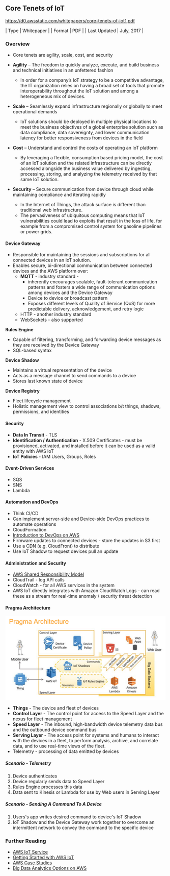 ## Core Tenets of IoT

https://d0.awsstatic.com/whitepapers/core-tenets-of-iot1.pdf

| Type         | Whitepaper |
| Format       | PDF        |
| Last Updated | July, 2017 |

### Overview

* Core tenets are agility, scale, cost, and security

* **Agility** – The freedom to quickly analyze, execute, and build business
and technical initiatives in an unfettered fashion
  * In order for a company’s
IoT strategy to be a competitive advantage, the IT organization relies on having
a broad set of tools that promote interoperability throughout the IoT solution
and among a heterogeneous mix of devices.
* **Scale** – Seamlessly expand infrastructure regionally or globally to meet
operational demands
  * IoT solutions should be deployed in multiple physical locations to
meet the business objectives of a global enterprise solution such as data
compliance, data sovereignty, and lower communication latency for better
responsiveness from devices in the field
* **Cost** – Understand and control the costs of operating an IoT platform
  * By leveraging a flexible, consumption based pricing model,
the cost of an IoT solution and the related infrastructure can be directly
accessed alongside the business value delivered by ingesting, processing,
storing, and analyzing the telemetry received by that same IoT solution.
* **Security** – Secure communication from device through cloud while
maintaining compliance and iterating rapidly
  * In the Internet of Things, the attack surface is different than traditional web infrastructure. 
  * The pervasiveness of ubiquitous computing means that IoT vulnerabilities could lead to exploits that result in the loss of life, for example from a compromised control system for gasoline pipelines or power grids.

#### Device Gateway

* Responsible for maintaining the sessions and subscriptions
for all connected devices in an IoT solution. 
* Enables secure, bi-directional communication between connected devices and
the AWS platform over:
  * **MQTT** - industry standard - 
    * inherently encourages scalable, fault-tolerant communication patterns and fosters a wide range of communication options among devices and the Device Gateway
    * Device to device or broadcast pattern
    * Exposes different levels of Quality of Service (QoS) for more predictable delivery, acknowledgement, and retry logic
  * HTTP - another industry standard
  * WebSockets - also supported


**Rules Engine**
* Capable of filtering, transforming, and forwarding device messages as they are received by the Device Gateway
* SQL-based syntax

**Device Shadow**
* Maintains a virtual representation of the device
* Acts as a message channel to send commands to a device
* Stores last known state of device

**Device Registry**
* Fleet lifecycle management
* Holistic management view to control associations b/t things, shadows, permissions, and identities

#### Security

* **Data In Transit** - TLS
* **Identification / Authentication** - X.509 Certificates - must be provisioned, activated, and installed before it can be used as a valid entity with AWS IoT
* **IoT Policies** - IAM Users, Groups, Roles 

#### Event-Driven Services

* SQS
* SNS
* Lambda

#### Automation and DevOps
* Think CI/CD
* Can implement server-side and Device-side DevOps practices to automate operations
* CloudFormation
* [Introduction to DevOps on AWS](https://d0.awsstatic.com/whitepapers/AWS_DevOps.pdf)
* Firmware updates to connected devices - store the updates in S3 first
* Use a CDN (e.g. CloudFront) to distribute
* Use IoT Shadow to request devices pull an update

#### Administration and Security
* [AWS Shared Responsibility Model](https://aws.amazon.com/compliance/shared-responsibility-model/)
* CloudTrail - log API calls
* CloudWatch - for all AWS services in the system
* AWS IoT directly integrates with Amazon CloudWatch Logs - can read these as a stream for real-time anomaly / security threat detection


#### Pragma Architecture

![Pragma Architecture](../images/pragma_architecture.png)

* **Things** - The device and fleet of devices
* **Control Layer** - The control point for access to the Speed Layer and the
nexus for fleet management
* **Speed Layer** - The inbound, high-bandwidth device telemetry data bus
and the outbound device command bus
* **Serving Layer** - The access point for systems and humans to interact
with the devices in a fleet, to perform analysis, archive, and correlate
data, and to use real-time views of the fleet.
* Telemetry - processing of data emitted by devices

##### Scenario - Telemetry
1. Device authenticates
2. Device regularly sends data to Speed Layer
3. Rules Engine processes this data
4. Data sent to Kinesis or Lambda for use by Web users in Serving Layer

##### Scenario - Sending A Command To A Device
1. Users's app writes desired command to device's IoT Shadow
2. IoT Shadow and the Device Gateway work together to overcome an intermittent network to convey the command to the specific device

### Further Reading

* [AWS IoT Service](https://aws.amazon.com/iot/)
* [Getting Started with AWS IoT](https://aws.amazon.com/iot-platform/getting-started/)
* [AWS Case Studies](https://aws.amazon.com/solutions/case-studies/)
* [Big Data Analytics Options on AWS](https://d0.awsstatic.com/whitepapers/Big_Data_Analytics_Options_on_AWS.pdf)
